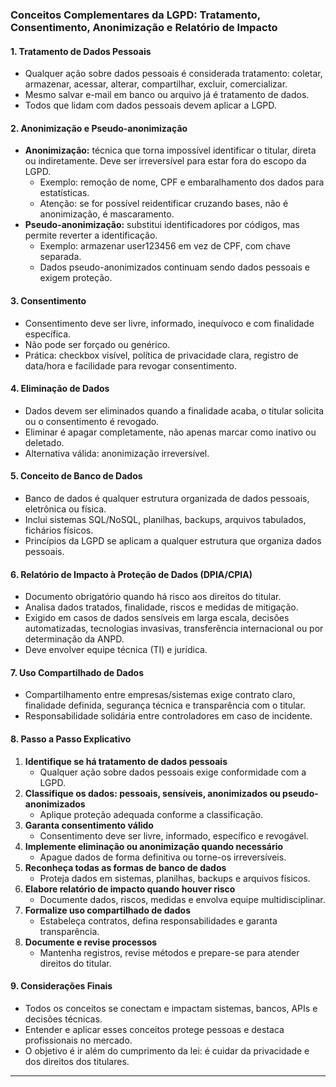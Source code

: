 ### Conceitos Complementares da LGPD: Tratamento, Consentimento, Anonimização e Relatório de Impacto

#### 1. Tratamento de Dados Pessoais

- Qualquer ação sobre dados pessoais é considerada tratamento: coletar, armazenar, acessar, alterar, compartilhar, excluir, comercializar.
- Mesmo salvar e-mail em banco ou arquivo já é tratamento de dados.
- Todos que lidam com dados pessoais devem aplicar a LGPD.

#### 2. Anonimização e Pseudo-anonimização

- **Anonimização:** técnica que torna impossível identificar o titular, direta ou indiretamente. Deve ser irreversível para estar fora do escopo da LGPD.
  - Exemplo: remoção de nome, CPF e embaralhamento dos dados para estatísticas.
  - Atenção: se for possível reidentificar cruzando bases, não é anonimização, é mascaramento.
- **Pseudo-anonimização:** substitui identificadores por códigos, mas permite reverter a identificação.
  - Exemplo: armazenar user123456 em vez de CPF, com chave separada.
  - Dados pseudo-anonimizados continuam sendo dados pessoais e exigem proteção.

#### 3. Consentimento

- Consentimento deve ser livre, informado, inequívoco e com finalidade específica.
- Não pode ser forçado ou genérico.
- Prática: checkbox visível, política de privacidade clara, registro de data/hora e facilidade para revogar consentimento.

#### 4. Eliminação de Dados

- Dados devem ser eliminados quando a finalidade acaba, o titular solicita ou o consentimento é revogado.
- Eliminar é apagar completamente, não apenas marcar como inativo ou deletado.
- Alternativa válida: anonimização irreversível.

#### 5. Conceito de Banco de Dados

- Banco de dados é qualquer estrutura organizada de dados pessoais, eletrônica ou física.
- Inclui sistemas SQL/NoSQL, planilhas, backups, arquivos tabulados, fichários físicos.
- Princípios da LGPD se aplicam a qualquer estrutura que organiza dados pessoais.

#### 6. Relatório de Impacto à Proteção de Dados (DPIA/CPIA)

- Documento obrigatório quando há risco aos direitos do titular.
- Analisa dados tratados, finalidade, riscos e medidas de mitigação.
- Exigido em casos de dados sensíveis em larga escala, decisões automatizadas, tecnologias invasivas, transferência internacional ou por determinação da ANPD.
- Deve envolver equipe técnica (TI) e jurídica.

#### 7. Uso Compartilhado de Dados

- Compartilhamento entre empresas/sistemas exige contrato claro, finalidade definida, segurança técnica e transparência com o titular.
- Responsabilidade solidária entre controladores em caso de incidente.

#### 8. Passo a Passo Explicativo

1. **Identifique se há tratamento de dados pessoais**
   - Qualquer ação sobre dados pessoais exige conformidade com a LGPD.
2. **Classifique os dados: pessoais, sensíveis, anonimizados ou pseudo-anonimizados**
   - Aplique proteção adequada conforme a classificação.
3. **Garanta consentimento válido**
   - Consentimento deve ser livre, informado, específico e revogável.
4. **Implemente eliminação ou anonimização quando necessário**
   - Apague dados de forma definitiva ou torne-os irreversíveis.
5. **Reconheça todas as formas de banco de dados**
   - Proteja dados em sistemas, planilhas, backups e arquivos físicos.
6. **Elabore relatório de impacto quando houver risco**
   - Documente dados, riscos, medidas e envolva equipe multidisciplinar.
7. **Formalize uso compartilhado de dados**
   - Estabeleça contratos, defina responsabilidades e garanta transparência.
8. **Documente e revise processos**
   - Mantenha registros, revise métodos e prepare-se para atender direitos do titular.

#### 9. Considerações Finais

- Todos os conceitos se conectam e impactam sistemas, bancos, APIs e decisões técnicas.
- Entender e aplicar esses conceitos protege pessoas e destaca profissionais no mercado.
- O objetivo é ir além do cumprimento da lei: é cuidar da privacidade e dos direitos dos titulares.

---

